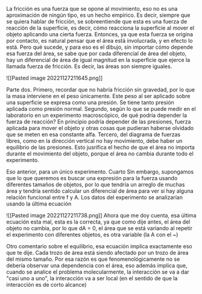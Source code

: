 La fricción es una fuerza que se opone al movimiento, eso no es una aproximación de ningún tipo, es un hecho empírico. Es decir, siempre que se quiera hablar de fricción, se sobreentiende que esta es una fuerza de reacción de la superficie, es decir, cómo reacciona la superficie al mover el objeto aplicando una cierta fuerza. Entonces, ya que esta fuerza se origina por contacto, es natural pensar que el área está involucrada, y en efecto lo está. Pero qué sucede, y para eso es el dibujo, sin importar cómo depende esa fuerza del área, se sabe que por cada diferencial de área del objeto, hay un diferencial de área de igual magnitud en la superficie que ejerce la llamada fuerza de fricción. Es decir, las áreas son siempre iguales.

![[Pasted image 20221127211645.png]]

Parte dos. Primero, recordar que no habría fricción sin gravedad, por lo que la masa interviene en el peso únicamente. Este peso al ser aplicado sobre una superficie se expresa como una presión. Se tiene tanto presión aplicada como presión normal. Segundo, según lo que se puede medir en el laboratorio en un experimento macroscópico, de qué podría depender la fuerza de reacción? En principio podría depender de las presiones, fuerza aplicada para mover el objeto y otras cosas que pudieran haberse olvidado que se meten en esa constante alfa. Tercero, del diagrama de fuerzas libres, como en la dirección vertical no hay movimiento, debe haber un equilibrio de las presiones. Esto jusrifica el hecho de que el área no importa durante el movimiento del objeto, porque el área no cambia durante todo el experimento.

Eso anterior, para un único experimento. Cuarto Sin embargo, supongamos que lo que queremos es buscar una expresión para la fuerza usando diferentes tamaños de objetos, por lo que tendría un arreglo de muchas área y tendría sentido calcular un diferencial de área para ver si hay alguna relación funcional entre f y A. Los datos del experimento se analizarían usando la última ecuación

![[Pasted image 20221127211738.png]]
Ahora que me doy cuenta, esa última ecuación esta mal, esta es la correcta, ya que como dije antes, el área del objeto no cambia, por lo que dA = 0, el área que se está variando al repetir el experimento con diferentes objetos, es otra variable (la A con el ~)

Otro comentario sobre el equilibrio, esa ecuación implica exactamente eso que te dije. Cada trozo de área está siendo afectado por un trozo de área del mismo tamaño. Por esa razón es que fenomenológicamente no se debería observar una dependencia con el área, eso además implica que, cuando se analice el problema molecularmente, la interacción se va a dar "casi uno a uno", la interacción va a ser local (en el sentido de que la interacción es de corto alcance)